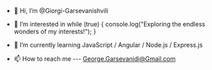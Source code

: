 - 👋 Hi, I’m @Giorgi-Garsevanishvili

- 👀 I’m interested in while (true) {
  console.log("Exploring the endless wonders of my interests!");
}

- 🌱 I’m currently learning JavaScript / Angular / Node.js / Express.js
- 📫 How to reach me --- George.Garsevanidi@Gmail.com

